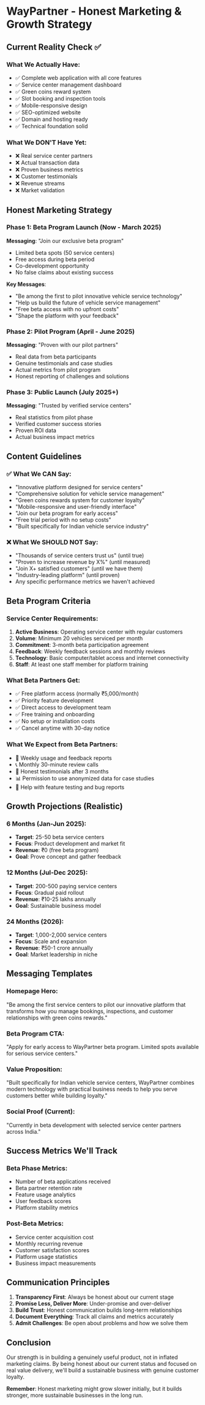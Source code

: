 # WayPartner - Honest Marketing & Growth Strategy

## Current Reality Check ✅

### What We Actually Have:
- ✅ Complete web application with all core features
- ✅ Service center management dashboard
- ✅ Green coins reward system
- ✅ Slot booking and inspection tools
- ✅ Mobile-responsive design
- ✅ SEO-optimized website
- ✅ Domain and hosting ready
- ✅ Technical foundation solid

### What We DON'T Have Yet:
- ❌ Real service center partners
- ❌ Actual transaction data
- ❌ Proven business metrics
- ❌ Customer testimonials
- ❌ Revenue streams
- ❌ Market validation

## Honest Marketing Strategy

### Phase 1: Beta Program Launch (Now - March 2025)
**Messaging**: "Join our exclusive beta program"
- Limited beta spots (50 service centers)
- Free access during beta period
- Co-development opportunity
- No false claims about existing success

**Key Messages**:
- "Be among the first to pilot innovative vehicle service technology"
- "Help us build the future of vehicle service management"
- "Free beta access with no upfront costs"
- "Shape the platform with your feedback"

### Phase 2: Pilot Program (April - June 2025)
**Messaging**: "Proven with our pilot partners"
- Real data from beta participants
- Genuine testimonials and case studies
- Actual metrics from pilot program
- Honest reporting of challenges and solutions

### Phase 3: Public Launch (July 2025+)
**Messaging**: "Trusted by verified service centers"
- Real statistics from pilot phase
- Verified customer success stories
- Proven ROI data
- Actual business impact metrics

## Content Guidelines

### ✅ What We CAN Say:
- "Innovative platform designed for service centers"
- "Comprehensive solution for vehicle service management"
- "Green coins rewards system for customer loyalty"
- "Mobile-responsive and user-friendly interface"
- "Join our beta program for early access"
- "Free trial period with no setup costs"
- "Built specifically for Indian vehicle service industry"

### ❌ What We SHOULD NOT Say:
- "Thousands of service centers trust us" (until true)
- "Proven to increase revenue by X%" (until measured)
- "Join X+ satisfied customers" (until we have them)
- "Industry-leading platform" (until proven)
- Any specific performance metrics we haven't achieved

## Beta Program Criteria

### Service Center Requirements:
1. **Active Business**: Operating service center with regular customers
2. **Volume**: Minimum 20 vehicles serviced per month
3. **Commitment**: 3-month beta participation agreement
4. **Feedback**: Weekly feedback sessions and monthly reviews
5. **Technology**: Basic computer/tablet access and internet connectivity
6. **Staff**: At least one staff member for platform training

### What Beta Partners Get:
- ✅ Free platform access (normally ₹5,000/month)
- ✅ Priority feature development
- ✅ Direct access to development team
- ✅ Free training and onboarding
- ✅ No setup or installation costs
- ✅ Cancel anytime with 30-day notice

### What We Expect from Beta Partners:
- 📝 Weekly usage and feedback reports
- 📞 Monthly 30-minute review calls
- 🤝 Honest testimonials after 3 months
- 📊 Permission to use anonymized data for case studies
- 🔄 Help with feature testing and bug reports

## Growth Projections (Realistic)

### 6 Months (Jan-Jun 2025):
- **Target**: 25-50 beta service centers
- **Focus**: Product development and market fit
- **Revenue**: ₹0 (free beta program)
- **Goal**: Prove concept and gather feedback

### 12 Months (Jul-Dec 2025):
- **Target**: 200-500 paying service centers
- **Focus**: Gradual paid rollout
- **Revenue**: ₹10-25 lakhs annually
- **Goal**: Sustainable business model

### 24 Months (2026):
- **Target**: 1,000-2,000 service centers
- **Focus**: Scale and expansion
- **Revenue**: ₹50-1 crore annually
- **Goal**: Market leadership in niche

## Messaging Templates

### Homepage Hero:
"Be among the first service centers to pilot our innovative platform that transforms how you manage bookings, inspections, and customer relationships with green coins rewards."

### Beta Program CTA:
"Apply for early access to WayPartner beta program. Limited spots available for serious service centers."

### Value Proposition:
"Built specifically for Indian vehicle service centers, WayPartner combines modern technology with practical business needs to help you serve customers better while building loyalty."

### Social Proof (Current):
"Currently in beta development with selected service center partners across India."

## Success Metrics We'll Track

### Beta Phase Metrics:
- Number of beta applications received
- Beta partner retention rate
- Feature usage analytics
- User feedback scores
- Platform stability metrics

### Post-Beta Metrics:
- Service center acquisition cost
- Monthly recurring revenue
- Customer satisfaction scores
- Platform usage statistics
- Business impact measurements

## Communication Principles

1. **Transparency First**: Always be honest about our current stage
2. **Promise Less, Deliver More**: Under-promise and over-deliver
3. **Build Trust**: Honest communication builds long-term relationships
4. **Document Everything**: Track all claims and metrics accurately
5. **Admit Challenges**: Be open about problems and how we solve them

## Conclusion

Our strength is in building a genuinely useful product, not in inflated marketing claims. By being honest about our current status and focused on real value delivery, we'll build a sustainable business with genuine customer loyalty.

**Remember**: Honest marketing might grow slower initially, but it builds stronger, more sustainable businesses in the long run.